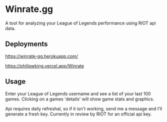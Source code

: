 # Winrate.gg

A tool for analyzing your League of Legends performance using RIOT api data.

## Deployments

https://winrate-gg.herokuapp.com/

https://philipwking.vercel.app/Winrate


## Usage

Enter your League of Legends username and see a list of your last 100 games. Clicking on a games 'details' will show game stats and graphics.

Api requires daily refreshal, so if it isn't working, send me a message and I'll generate a fresh key. Currently in review by RIOT for an official api key. 

